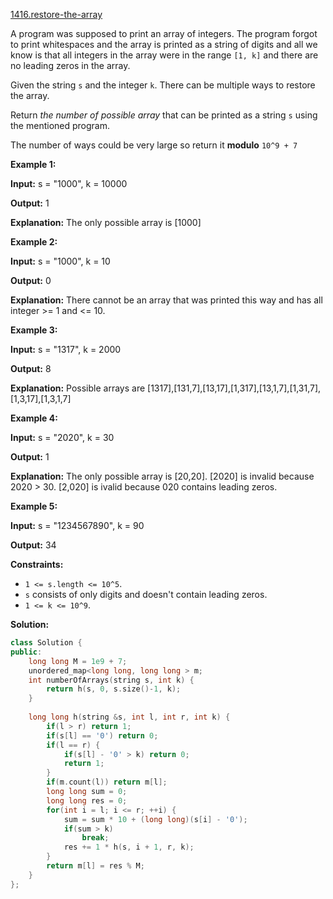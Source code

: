 [1416.restore-the-array](https://leetcode.com/problems/restore-the-array/)  

A program was supposed to print an array of integers. The program forgot to print whitespaces and the array is printed as a string of digits and all we know is that all integers in the array were in the range `[1, k]` and there are no leading zeros in the array.

Given the string `s` and the integer `k`. There can be multiple ways to restore the array.

Return _the number of possible array_ that can be printed as a string `s` using the mentioned program.

The number of ways could be very large so return it **modulo** `10^9 + 7`

**Example 1:**

  
**Input:** s = "1000", k = 10000
  
**Output:** 1
  
**Explanation:** The only possible array is \[1000\]
  

**Example 2:**

  
**Input:** s = "1000", k = 10
  
**Output:** 0
  
**Explanation:** There cannot be an array that was printed this way and has all integer >= 1 and <= 10.
  

**Example 3:**

  
**Input:** s = "1317", k = 2000
  
**Output:** 8
  
**Explanation:** Possible arrays are \[1317\],\[131,7\],\[13,17\],\[1,317\],\[13,1,7\],\[1,31,7\],\[1,3,17\],\[1,3,1,7\]
  

**Example 4:**

  
**Input:** s = "2020", k = 30
  
**Output:** 1
  
**Explanation:** The only possible array is \[20,20\]. \[2020\] is invalid because 2020 > 30. \[2,020\] is ivalid because 020 contains leading zeros.
  

**Example 5:**

  
**Input:** s = "1234567890", k = 90
  
**Output:** 34
  

**Constraints:**

*   `1 <= s.length <= 10^5`.
*   `s` consists of only digits and doesn't contain leading zeros.
*   `1 <= k <= 10^9`.  



**Solution:**  

```cpp
class Solution {
public:
    long long M = 1e9 + 7;
    unordered_map<long long, long long > m;
    int numberOfArrays(string s, int k) {
        return h(s, 0, s.size()-1, k);
    }
    
    long long h(string &s, int l, int r, int k) {
        if(l > r) return 1;
        if(s[l] == '0') return 0;
        if(l == r) {
            if(s[l] - '0' > k) return 0;
            return 1;
        }
        if(m.count(l)) return m[l];
        long long sum = 0;
        long long res = 0;
        for(int i = l; i <= r; ++i) {
            sum = sum * 10 + (long long)(s[i] - '0');
            if(sum > k)
                break;
            res += 1 * h(s, i + 1, r, k);
        }
        return m[l] = res % M;
    }
};
```
      